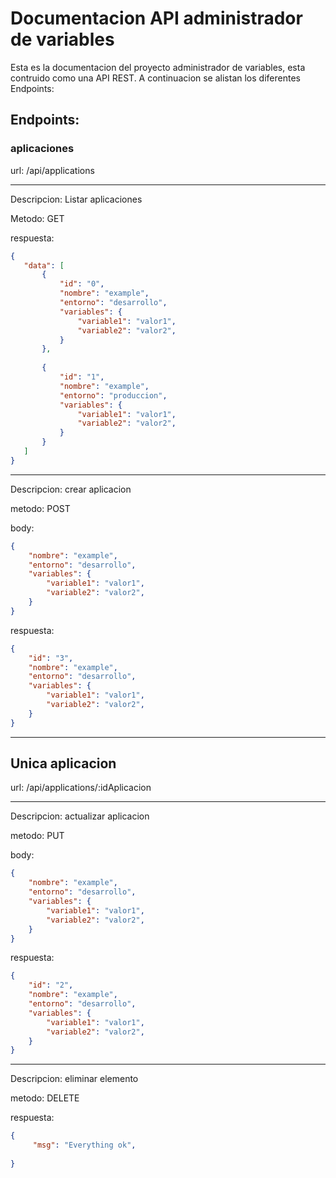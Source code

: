 # Documentacion API administrador de variables


Esta es la documentacion del proyecto administrador de variables, esta contruido como una API REST. A continuacion se alistan los diferentes Endpoints:

## Endpoints:

###  aplicaciones 

url: /api/applications

---

Descripcion: Listar aplicaciones

Metodo: GET 

respuesta:   

 ```json
 {
    "data": [
        {
            "id": "0",
            "nombre": "example",
            "entorno": "desarrollo",
            "variables": {
                "variable1": "valor1",
                "variable2": "valor2",
            }
        },
        
        {
            "id": "1",
            "nombre": "example",
            "entorno": "produccion",
            "variables": {
                "variable1": "valor1",
                "variable2": "valor2",
            }   
        }
    ] 
}
 
 ```
---
Descripcion: crear aplicacion

 metodo: POST 

body: 

```json
{
    "nombre": "example",
    "entorno": "desarrollo",
    "variables": {
        "variable1": "valor1",
        "variable2": "valor2",
    }
}
```

respuesta:
```json
{
    "id": "3",
    "nombre": "example",
    "entorno": "desarrollo",
    "variables": {
        "variable1": "valor1",
        "variable2": "valor2",
    }
}
```
---
## Unica aplicacion


url: /api/applications/:idAplicacion



---
Descripcion: actualizar aplicacion
 

metodo: PUT

body:

```json
{
    "nombre": "example",
    "entorno": "desarrollo",
    "variables": {
        "variable1": "valor1",
        "variable2": "valor2",
    }
}
```
respuesta:
```json
{
    "id": "2",
    "nombre": "example",
    "entorno": "desarrollo",
    "variables": {
        "variable1": "valor1",
        "variable2": "valor2",
    }
}
```
---


Descripcion: eliminar elemento

metodo: DELETE

respuesta: 

```json
{
     "msg": "Everything ok",
    
}
```


